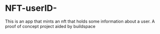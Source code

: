 # NFT-userID-
This is an app that mints an nft that holds some information about a user. A proof of concept project aided by buildspace
